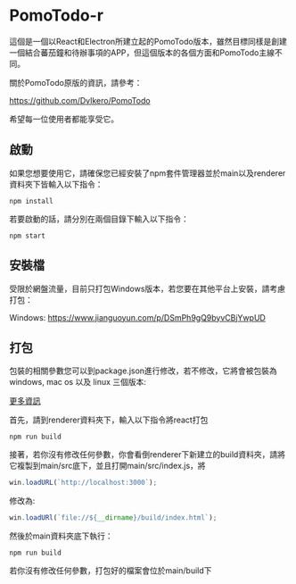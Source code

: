 # PomoTodo-r

這個是一個以React和Electron所建立起的PomoTodo版本，雖然目標同樣是創建一個結合蕃茄鐘和待辦事項的APP，但這個版本的各個方面和PomoTodo主線不同。

關於PomoTodo原版的資訊，請參考：

https://github.com/DvIkero/PomoTodo

希望每一位使用者都能享受它。

## 啟動

如果您想要使用它，請確保您已經安裝了npm套件管理器並於main以及renderer資料夾下皆輸入以下指令：

```
npm install
```

若要啟動的話，請分別在兩個目錄下輸入以下指令：

```
npm start
```

## 安裝檔

受限於網盤流量，目前只打包Windows版本，若您要在其他平台上安裝，請考慮打包：

Windows: https://www.jianguoyun.com/p/DSmPh9gQ9byvCBjYwpUD

## 打包

包裝的相關參數您可以到package.json進行修改，若不修改，它將會被包裝為windows, mac os 以及 linux 三個版本:

[更多資訊](https://www.electron.build/)

首先，請到renderer資料夾下，輸入以下指令將react打包

```
npm run build
```

接著，若你沒有修改任何參數，你會看倒renderer下新建立的build資料夾，請將它複製到main/src底下，並且打開main/src/index.js，將

```javascript
win.loadURL(`http://localhost:3000`); 
```

修改為:

```javascript
win.loadURl(`file://${__dirname}/build/index.html`);
```

然後於main資料夾底下執行：

```
npm run build
```

若你沒有修改任何參數，打包好的檔案會位於main/build下
